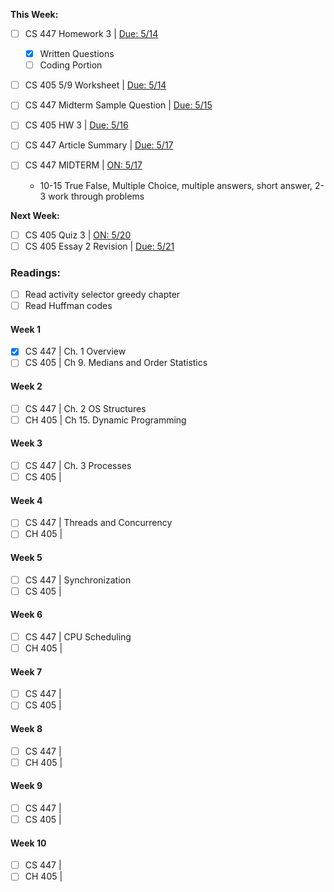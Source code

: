 __This Week:__
- [ ] CS 447 Homework 3 | <u>Due: 5/14</u>
	- [x] Written Questions
	- [ ] Coding Portion
- [ ] CS 405 5/9 Worksheet | <u>Due: 5/14</u>
- [ ] CS 447 Midterm Sample Question | <u>Due: 5/15</u>
- [ ] CS 405 HW 3 | <u>Due: 5/16</u>
- [ ] CS 447 Article Summary | <u>Due: 5/17</u>

- [ ] CS 447 MIDTERM | <u>ON: 5/17</u>
	- 10-15 True False, Multiple Choice, multiple answers, short answer, 2-3 work through problems

__Next Week:__
- [ ] CS 405 Quiz 3 | <u>ON: 5/20</u>
- [ ] CS 405 Essay 2 Revision | <u>Due: 5/21</u>
### Readings:
- [ ] Read activity selector greedy chapter
- [ ] Read Huffman codes
#### Week 1
- [X] CS 447 | Ch. 1 Overview
- [ ] CS 405 | Ch 9. Medians and Order Statistics
#### Week 2
- [ ] CS 447 | Ch. 2 OS Structures
- [ ] CH 405 | Ch 15. Dynamic Programming
#### Week 3
- [ ] CS 447 | Ch. 3 Processes
- [ ] CS 405 | 
#### Week 4
- [ ] CS 447 | Threads and Concurrency
- [ ] CH 405 | 
#### Week 5
- [ ] CS 447 | Synchronization
- [ ] CS 405 | 
#### Week 6
- [ ] CS 447 | CPU Scheduling
- [ ] CH 405 | 
#### Week 7
- [ ] CS 447 | 
- [ ] CS 405 | 
#### Week 8
- [ ] CS 447 | 
- [ ] CH 405 | 
#### Week 9
- [ ] CS 447 | 
- [ ] CS 405 | 
#### Week 10
- [ ] CS 447 | 
- [ ] CH 405 | 

